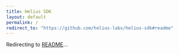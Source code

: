 ```yaml
---
title: Helius SDK
layout: default
permalink: /
redirect_to: "https://github.com/helius-labs/helius-sdk#readme"
---
```


Redirecting to [README](https://github.com/helius-labs/helius-sdk#readme)...